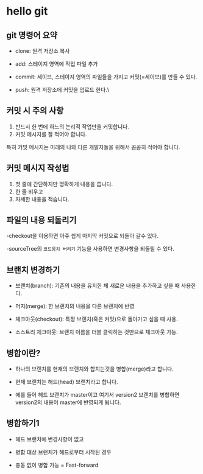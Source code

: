 # hello git

## git 명령어 요약

- clone: 원격 저장소 복사

- add: 스테이지 영역에 작업 파일 추가 

- commit: 세이브, 스테이지 영역의 파일들을 가지고 커밋(=세이브)를 만들 수 있다. 

- push: 원격 저장소에 커밋을 업로드 한다.\

## 커밋 시 주의 사항

1. 반드시 한 번에 하느의 논리적 작업만을 커밋합니다.
2. 커밋 메시지를 잘 적어야 합니다. 

특히 커밋 메시지는 미래의 나와 다른 개발자들을 위해서 꼼꼼히 적어야 합니다. 

## 커밋 메시지 작성법

1. 첫 줄에 간단하지만 명확하게 내용을 씁니다. 
2. 한 줄 비우고 
3. 자세한 내용을 적습니다. 

## 파일의 내용 되돌리기

-checkout을 이용하면 아주 쉽게 마지막 커밋으로 되돌아 갈수 있다. 

-sourceTree의 `코드뭉치 버리기` 기능을 사용하면 변경사항을 되돌릴 수 있다. 

## 브랜치 변경하기

- 브랜치(branch): 기존의 내용을 유지한 체 새로운 내용을 추가하고 싶을 때 사용한다. 

- 머지(merge): 한 브랜치의 내용을 다른 브랜치에 반영

- 체크아웃(checkout): 특정 브랜치(혹은 커밋)으로 돌아가고 싶을 때 사용. 

- 소스트리 체크아웃: 브랜치 이름을 더블 클릭하는 것만으로 체크아웃 가능. 


## 병합이란?

- 하나의 브랜치를 현재의 브랜치와 합치는것을 병합(merge)라고 합니다.

- 현재 브랜치는 해드(head) 브랜치라고 합니다.

- 에를 들어 헤드 브랜치가 master이고 여기서 version2 브랜치를 병합하면 version2의 내용이 master에 반영되게 됩니다.

## 병합하기1

- 헤드 브랜치에 변경사항이 없고 

- 병합 대상 브랜치가 헤드로부터 시작된 경우

- 충동 없이 병합 가능 = Fast-forward





